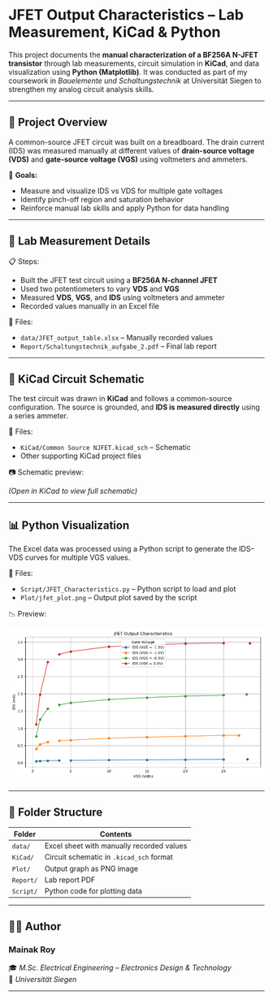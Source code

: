 #  JFET Output Characteristics – Lab Measurement, KiCad & Python

This project documents the **manual characterization of a BF256A N-JFET transistor** through lab measurements, circuit simulation in **KiCad**, and data visualization using **Python (Matplotlib)**. It was conducted as part of my coursework in *Bauelemente und Schaltungstechnik* at Universität Siegen to strengthen my analog circuit analysis skills.

---

## 🔧 Project Overview

A common-source JFET circuit was built on a breadboard. The drain current (IDS) was measured manually at different values of **drain-source voltage (VDS)** and **gate-source voltage (VGS)** using voltmeters and ammeters.

🧠 **Goals:**
- Measure and visualize IDS vs VDS for multiple gate voltages
- Identify pinch-off region and saturation behavior
- Reinforce manual lab skills and apply Python for data handling

---

## 🔬 Lab Measurement Details

📋 Steps:
- Built the JFET test circuit using a **BF256A N-channel JFET**
- Used two potentiometers to vary **VDS** and **VGS**
- Measured **VDS**, **VGS**, and **IDS** using voltmeters and ammeter
- Recorded values manually in an Excel file

📁 Files:
- `data/JFET_output_table.xlsx` – Manually recorded values  
- `Report/Schaltungstechnik_aufgabe_2.pdf` – Final lab report  

---

## 🧰 KiCad Circuit Schematic

The test circuit was drawn in **KiCad** and follows a common-source configuration. The source is grounded, and **IDS is measured directly** using a series ammeter.

📁 Files:
- `KiCad/Common Source NJFET.kicad_sch` – Schematic  
- Other supporting KiCad project files  

📷 Schematic preview:

*(Open in KiCad to view full schematic)*

---

## 📊 Python Visualization

The Excel data was processed using a Python script to generate the IDS–VDS curves for multiple VGS values.

📁 Files:
- `Script/JFET_Characteristics.py` – Python script to load and plot  
- `Plot/jfet_plot.png` – Output plot saved by the script

📉 Preview:

![JFET Plot](Plot/jfet_plot.png)

---

## 📁 Folder Structure

| Folder     | Contents                                  |
|------------|-------------------------------------------|
| `data/`    | Excel sheet with manually recorded values |
| `KiCad/`   | Circuit schematic in `.kicad_sch` format  |
| `Plot/`    | Output graph as PNG image                 |
| `Report/`  | Lab report PDF                            |
| `Script/`  | Python code for plotting data             |

---
## 👨‍🎓 Author

### **Mainak Roy**

🎓 *M.Sc. Electrical Engineering – Electronics Design & Technology*  
🏫 *Universität Siegen*  

---

